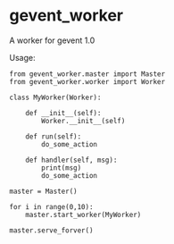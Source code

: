 gevent_worker
=============

A worker for gevent 1.0

Usage:

    from gevent_worker.master import Master
    from gevent_worker.worker import Worker

    class MyWorker(Worker):

        def __init__(self):
            Worker.__init__(self)

        def run(self):
            do_some_action

        def handler(self, msg):
            print(msg)
            do_some_action

    master = Master()

    for i in range(0,10):
        master.start_worker(MyWorker)

    master.serve_forver()
